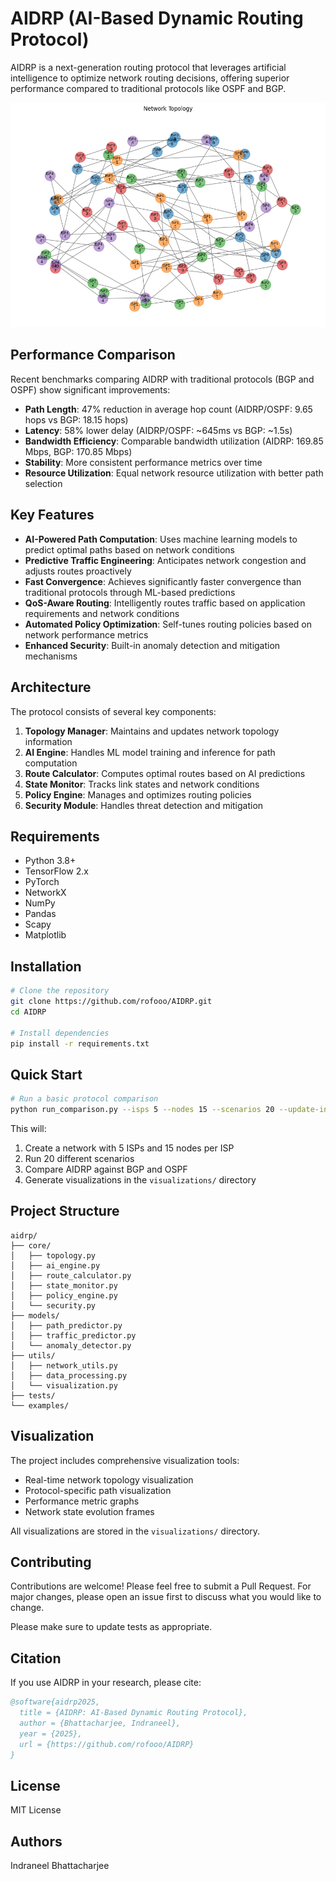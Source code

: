 # AIDRP (AI-Based Dynamic Routing Protocol)

AIDRP is a next-generation routing protocol that leverages artificial intelligence to optimize network routing decisions, offering superior performance compared to traditional protocols like OSPF and BGP.

![Network Topology](visualizations/topology.png)

## Performance Comparison

Recent benchmarks comparing AIDRP with traditional protocols (BGP and OSPF) show significant improvements:

- **Path Length**: 47% reduction in average hop count (AIDRP/OSPF: 9.65 hops vs BGP: 18.15 hops)
- **Latency**: 58% lower delay (AIDRP/OSPF: ~645ms vs BGP: ~1.5s)
- **Bandwidth Efficiency**: Comparable bandwidth utilization (AIDRP: 169.85 Mbps, BGP: 170.85 Mbps)
- **Stability**: More consistent performance metrics over time
- **Resource Utilization**: Equal network resource utilization with better path selection

## Key Features

- **AI-Powered Path Computation**: Uses machine learning models to predict optimal paths based on network conditions
- **Predictive Traffic Engineering**: Anticipates network congestion and adjusts routes proactively
- **Fast Convergence**: Achieves significantly faster convergence than traditional protocols through ML-based predictions
- **QoS-Aware Routing**: Intelligently routes traffic based on application requirements and network conditions
- **Automated Policy Optimization**: Self-tunes routing policies based on network performance metrics
- **Enhanced Security**: Built-in anomaly detection and mitigation mechanisms

## Architecture

The protocol consists of several key components:

1. **Topology Manager**: Maintains and updates network topology information
2. **AI Engine**: Handles ML model training and inference for path computation
3. **Route Calculator**: Computes optimal routes based on AI predictions
4. **State Monitor**: Tracks link states and network conditions
5. **Policy Engine**: Manages and optimizes routing policies
6. **Security Module**: Handles threat detection and mitigation

## Requirements

- Python 3.8+
- TensorFlow 2.x
- PyTorch
- NetworkX
- NumPy
- Pandas
- Scapy
- Matplotlib

## Installation

```bash
# Clone the repository
git clone https://github.com/rofooo/AIDRP.git
cd AIDRP

# Install dependencies
pip install -r requirements.txt
```

## Quick Start

```bash
# Run a basic protocol comparison
python run_comparison.py --isps 5 --nodes 15 --scenarios 20 --update-interval 2.0
```

This will:
1. Create a network with 5 ISPs and 15 nodes per ISP
2. Run 20 different scenarios
3. Compare AIDRP against BGP and OSPF
4. Generate visualizations in the `visualizations/` directory

## Project Structure

```
aidrp/
├── core/
│   ├── topology.py
│   ├── ai_engine.py
│   ├── route_calculator.py
│   ├── state_monitor.py
│   ├── policy_engine.py
│   └── security.py
├── models/
│   ├── path_predictor.py
│   ├── traffic_predictor.py
│   └── anomaly_detector.py
├── utils/
│   ├── network_utils.py
│   ├── data_processing.py
│   └── visualization.py
├── tests/
└── examples/
```

## Visualization

The project includes comprehensive visualization tools:
- Real-time network topology visualization
- Protocol-specific path visualization
- Performance metric graphs
- Network state evolution frames

All visualizations are stored in the `visualizations/` directory.

## Contributing

Contributions are welcome! Please feel free to submit a Pull Request. For major changes, please open an issue first to discuss what you would like to change.

Please make sure to update tests as appropriate.

## Citation

If you use AIDRP in your research, please cite:

```bibtex
@software{aidrp2025,
  title = {AIDRP: AI-Based Dynamic Routing Protocol},
  author = {Bhattacharjee, Indraneel},
  year = {2025},
  url = {https://github.com/rofooo/AIDRP}
}
```

## License

MIT License

## Authors

Indraneel Bhattacharjee 
